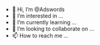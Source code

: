- 👋 Hi, I’m @Adswords
- 👀 I’m interested in ...
- 🌱 I’m currently learning ...
- 💞️ I’m looking to collaborate on ...
- 📫 How to reach me ...

<!---
Adswords/Adswords is a ✨ special ✨ repository because its `README.md` (this file) appears on your GitHub profile.
You can click the Preview link to take a look at your changes.
--->
